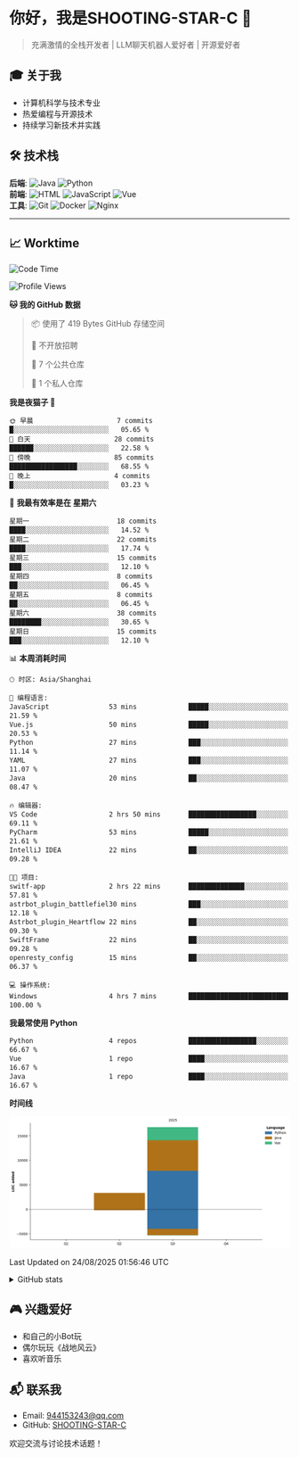 # 你好，我是SHOOTING-STAR-C 👋 
> 充满激情的全栈开发者 | LLM聊天机器人爱好者 | 开源爱好者 

## 🎓 关于我
- 计算机科学与技术专业
- 热爱编程与开源技术
- 持续学习新技术并实践

## 🛠️ 技术栈
**后端**: ![Java](https://img.shields.io/badge/Java-熟练-blue) ![Python](https://img.shields.io/badge/Python-掌握-green)  
**前端**: ![HTML](https://img.shields.io/badge/HTML-熟练-blue) ![JavaScript](https://img.shields.io/badge/JavaScript-熟练-blue) ![Vue](https://img.shields.io/badge/Vue.js-熟练-blue)  
**工具**: ![Git](https://img.shields.io/badge/Git-熟练-blue) ![Docker](https://img.shields.io/badge/Docker-掌握-green) ![Nginx](https://img.shields.io/badge/Nginx-熟练-blue)  

-------
## 📈 Worktime
<!--START_SECTION:waka-->
![Code Time](http://img.shields.io/badge/Code%20Time-25%20hrs%2057%20mins-blue)

![Profile Views](http://img.shields.io/badge/%E4%B8%AA%E4%BA%BA%E8%B5%84%E6%96%99%E8%A7%82%E7%9C%8B%E6%AC%A1%E6%95%B0-47-blue)

**🐱 我的 GitHub 数据** 

> 📦  使用了 419 Bytes GitHub 存储空间 
 > 
> 🚫 不开放招聘
 > 
> 📜 7 个公共仓库 
 > 
> 🔑 1 个私人仓库 
 > 
**我是夜猫子 🦉** 

```text
🌞 早晨                     7 commits           █░░░░░░░░░░░░░░░░░░░░░░░░   05.65 % 
🌆 白天                     28 commits          ██████░░░░░░░░░░░░░░░░░░░   22.58 % 
🌃 傍晚                     85 commits          █████████████████░░░░░░░░   68.55 % 
🌙 晚上                     4 commits           █░░░░░░░░░░░░░░░░░░░░░░░░   03.23 % 
```
📅 **我最有效率是在 星期六** 

```text
星期一                      18 commits          ████░░░░░░░░░░░░░░░░░░░░░   14.52 % 
星期二                      22 commits          ████░░░░░░░░░░░░░░░░░░░░░   17.74 % 
星期三                      15 commits          ███░░░░░░░░░░░░░░░░░░░░░░   12.10 % 
星期四                      8 commits           ██░░░░░░░░░░░░░░░░░░░░░░░   06.45 % 
星期五                      8 commits           ██░░░░░░░░░░░░░░░░░░░░░░░   06.45 % 
星期六                      38 commits          ████████░░░░░░░░░░░░░░░░░   30.65 % 
星期日                      15 commits          ███░░░░░░░░░░░░░░░░░░░░░░   12.10 % 
```


📊 **本周消耗时间** 

```text
🕑︎ 时区: Asia/Shanghai

💬 编程语言: 
JavaScript               53 mins             █████░░░░░░░░░░░░░░░░░░░░   21.59 % 
Vue.js                   50 mins             █████░░░░░░░░░░░░░░░░░░░░   20.53 % 
Python                   27 mins             ███░░░░░░░░░░░░░░░░░░░░░░   11.14 % 
YAML                     27 mins             ███░░░░░░░░░░░░░░░░░░░░░░   11.07 % 
Java                     20 mins             ██░░░░░░░░░░░░░░░░░░░░░░░   08.47 % 

🔥 编辑器: 
VS Code                  2 hrs 50 mins       █████████████████░░░░░░░░   69.11 % 
PyCharm                  53 mins             █████░░░░░░░░░░░░░░░░░░░░   21.61 % 
IntelliJ IDEA            22 mins             ██░░░░░░░░░░░░░░░░░░░░░░░   09.28 % 

🐱‍💻 项目: 
switf-app                2 hrs 22 mins       ██████████████░░░░░░░░░░░   57.81 % 
astrbot_plugin_battlefiel30 mins             ███░░░░░░░░░░░░░░░░░░░░░░   12.18 % 
Astrbot_plugin_Heartflow 22 mins             ██░░░░░░░░░░░░░░░░░░░░░░░   09.30 % 
SwiftFrame               22 mins             ██░░░░░░░░░░░░░░░░░░░░░░░   09.28 % 
openresty_config         15 mins             ██░░░░░░░░░░░░░░░░░░░░░░░   06.37 % 

💻 操作系统: 
Windows                  4 hrs 7 mins        █████████████████████████   100.00 % 
```

**我最常使用 Python** 

```text
Python                   4 repos             █████████████████░░░░░░░░   66.67 % 
Vue                      1 repo              ████░░░░░░░░░░░░░░░░░░░░░   16.67 % 
Java                     1 repo              ████░░░░░░░░░░░░░░░░░░░░░   16.67 % 
```



**时间线**

![Lines of Code chart](https://raw.githubusercontent.com/SHOOTING-STAR-C/SHOOTING-STAR-C/main/assets/bar_graph.png)


 Last Updated on 24/08/2025 01:56:46 UTC
<!--END_SECTION:waka-->

<details>
<summary>GitHub stats</summary>

## GitHub stats
[![GitHub stats](https://github-readme-stats.vercel.app/api?username=SHOOTING-STAR-C&show_icons=true&theme=default)](https://github.com/SHOOTING-STAR-C)

</details>

## 🎮 兴趣爱好
- 和自己的小Bot玩
- 偶尔玩玩《战地风云》
- 喜欢听音乐

## 📬 联系我
- Email: 944153243@qq.com
- GitHub: [SHOOTING-STAR-C](https://github.com/SHOOTING-STAR-C)

欢迎交流与讨论技术话题！
